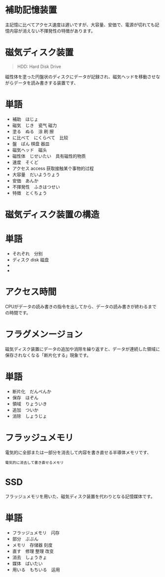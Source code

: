 # 補助記憶装置

主記憶に比べてアクセス速度は遅いですが、大容量、安価で、電源が切れても記憶内容が消えない不揮発性の特徴があります。

# 磁気ディスク装置
> HDD: Hard Disk Drive

磁性体を塗った円盤状のディスクにデータが記録され、磁気ヘッドを移動させながらデータを読み書きする装置です、

# 単語

* 補助　ほじょ
* 磁気　じき　瓷气 磁力
* 塗る　ぬる　涂 刷 擦
* に比べて　にくらべて　比较 
* 盤　ばん 棋盘 器皿
* 磁気ヘッド　磁头
* 磁性体　じせいたい　具有磁性的物质
* 速度　そくど
* アクセス access 获取接触某个事物的过程
* 大容量　だいようりょう
* 安価　あんか
* 不揮発性　ふきはつせい
* 特徴　とくちょう

# 磁気ディスク装置の構造

# 単語

* それぞれ　分别
* ディスク disk 磁盘
* 
* 

# アクセス時間

CPUがデータの読み書きの指令を出してから、データの読み書きが終わるまでの時間です。

# フラグメンージョン

磁気ディスク装置にデータの追加や消除を繰り返すと、データが連続した領域に保存されなくなる「断片化する」現象です。

# 単語

* 断片化　だんぺんか
* 保存　ほぞん
* 領域　りょういき
* 追加　ついか
* 消除　しょうじょ

# フラッジュメモリ

電気的に全部または一部分を消去して内容を書き直せる半導体メモリです、

`電気的に消去して書き直せるメモリ`

# SSD 

フラッジュメモリを用いた、磁気ディスク装置を代わりとなる記憶媒体です。

# 単語

* フラッジュメモリ　闪存
* 部分　ぶぶん
* メモリ　存储器 刻度
* 直す　修理 整理 改变 
* 消去　しょうきょ
* 媒体　ばいたい
* 用いる　もちいる　运用